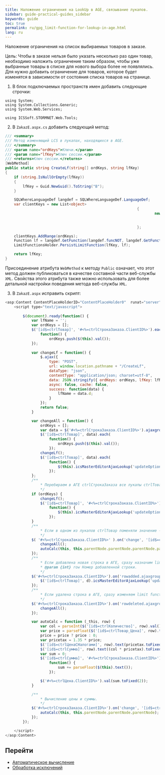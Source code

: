 ```yaml
---
title: Наложение ограничения на LookUp в AGE, связывание лукапов.
sidebar: guide-practical-guides_sidebar
keywords: guide
toc: true
permalink: ru/gpg_limit-function-for-lookup-in-age.html
lang: ru
---
```


Наложение ограничения на список выбираемых товаров в заказе.

Цель: Чтобы в заказе нельзя было указать несколько раз один товар, необходимо наложить ограничение таким образом, чтобы уже выбранные товары в списке для нового выбора более не появлялись.
Для нужно добавить ограничение для товаров, которое будет изменятся в зависимости от состояния списка товаров на странице.

1. В блок подключаемых пространств имен добавить следующие строчки:    

```
using System;
using System.Collections.Generic;
using System.Web.Services;

using ICSSoft.STORMNET.Web.Tools;
```

2. В `ZakazE.aspx.cs` добавить следующий метод:

```csharp
/// <summary>
/// Метод изменяющий LCS в лукапах, находящихся в AGE.
/// </summary>
/// <param name="ordKeys">Ключи.</param>
/// <param name="lfKey">Ключ сессии.</param>
/// <returns>Ключ сессии.</returns>
[WebMethod]
public static string CreateLf(string[] ordKeys, string lfKey)
{
	if (string.IsNullOrEmpty(lfKey))
	{
		lfKey = Guid.NewGuid().ToString("B");
	}

	SQLWhereLanguageDef langdef = SQLWhereLanguageDef.LanguageDef;
	var clientKeys = new List<object>
															{
																	new VariableDef(
																			langdef.GuidType,
																			SQLWhereLanguageDef.StormMainObjectKey)
															};

	clientKeys.AddRange(ordKeys);
	Function lf = langdef.GetFunction(langdef.funcNOT, langdef.GetFunction(langdef.funcIN, clientKeys.ToArray()));
	LimitFunctionsHolder.PersistLimitFunction(lfKey, lf);

	return lfKey;
}
```

Присоединение атрибута `WebMethod` к методу `Public` означает, что этот метод должен публиковаться в качестве составной части веб-службы `XML`. Свойства этого атрибута также можно использовать для более детальной настройки поведения метода веб-службы `XML`.

3. В `ZakazE.aspx` исправить скрипт:

```js
<asp:Content ContentPlaceHolderID="ContentPlaceHolder0"  runat="server" >
	<script type="text/javascript">
		
		$(document).ready(function() {
			var lfName = '';
			var ordKeys = [];
			$('[id$=ctrlТовар]', '#<%=ctrlСтрокаЗаказа.ClientID%>').each(
				function() {
					ordKeys.push($(this).val());
			});
			
			var changeLf = function() {
				$.ajax({
					type: "POST",
					url: window.location.pathname + "/CreateLf",
					dataType: "json",
					contentType: "application/json; charset=utf-8",
					data: JSON.stringify({ ordKeys: ordKeys, lfKey: lfName }),
					async: false, cache: false,
					success: function(data) {
						lfName = data.d;
					}
				});
				return false;
			}

			var changeAll = function() {
				ordKeys = [];
				var data = $('#<%=ctrlСтрокаЗаказа.ClientID%>').ajaxgroupedit('getDataRows');
				$('[id$=ctrlТовар]', data).each(
					function() {
						ordKeys.push($(this).val());
					});
				changeLf();
				$('[id$=ctrlТовар]', data).each(
					function() {
						$(this).icsMasterEditorAjaxLookup('updateOptions', { lookup: { LFName: lfName } });
					});
			};
			/**
				* Перебираем в АГЕ ctrlСтрокаЗаказа все лукапы ctrlТовар и проставляем им измененный limit function.
				*/
			if (ordKeys) {
				changeLf();
				$('[id$=ctrlТовар]', '#<%=ctrlСтрокаЗаказа.ClientID%>').each(
					function() {
						$(this).icsMasterEditorAjaxLookup('updateOptions', { lookup: { LFName: lfName } });
					});
			}
			/**
				* Если в одном из лукапов ctrlТовар поменяли значение - то переопределяем все лукапы ctrlТовар в АГЕ ctrlСтрокаЗаказа.
				*/
			$( '#<%=ctrlСтрокаЗаказа.ClientID%>' ).on('change', '[id$=ctrlТовар]', function() {
				changeAll();
				autoCalc(this, this.parentNode.parentNode.parentNode.parentNode);
			});
			/**
				* Если добавлена новая строка в АГЕ, сразу назначим limit function.
				* @param {int} row Номер добавленной строки.
				*/
			$('#<%=ctrlСтрокаЗаказа.ClientID%>').on('rowadded.ajaxgroupedit', function(e, d) {
				$('[id$=ctrlТовар]', d).icsMasterEditorAjaxLookup('updateOptions', { lookup: { LFName: lfName } });
			});
			/**
				* Если удалена строка в АГЕ, сразу изменяем limit function.
				*/
			$('#<%=ctrlСтрокаЗаказа.ClientID%>').on('rowdeleted.ajaxgroupedit', function () {
				changeAll();
			});

			var autoCalc = function (_this, row) {
				var col = parseInt($('[id$=ctrlКоличество]', row).val());
				var price = parseFloat($('[id$=ctrlТовар_Цена]', row).text());
				price = price ? price : 0; 
				var pricetax = 1.35 * price;
				$('[id$=ctrlЦенаСНалогами]', row).text(pricetax.toFixed(2));
				$('[id$=ctrlСумма]', row).text((col * pricetax).toFixed(2));
				var sum = 0;
				$('[id$=ctrlСумма]', '#<%=ctrlСтрокаЗаказа.ClientID%>').each(
					function() {
						sum += parseFloat($(this).text());
					});

				$('#<%=ctrlЦена.ClientID%>').val(sum.toFixed(2));
			}

			/**
				* Вычисление цены и суммы.
				*/
			$('#<%=ctrlСтрокаЗаказа.ClientID%>').on('change', '[id$=ctrlКоличество]', function (e) {
				autoCalc(this, this.parentNode.parentNode.parentNode);
			});
		});

	</script>
</asp:Content>
```

 ## Перейти

* <i class="fa fa-arrow-left" aria-hidden="true"></i> [Автоматическое вычисление](gpg_auto-calculation.html)
* [Обработка исключений](gpg_set-exception.html) <i class="fa fa-arrow-right" aria-hidden="true"></i> 
